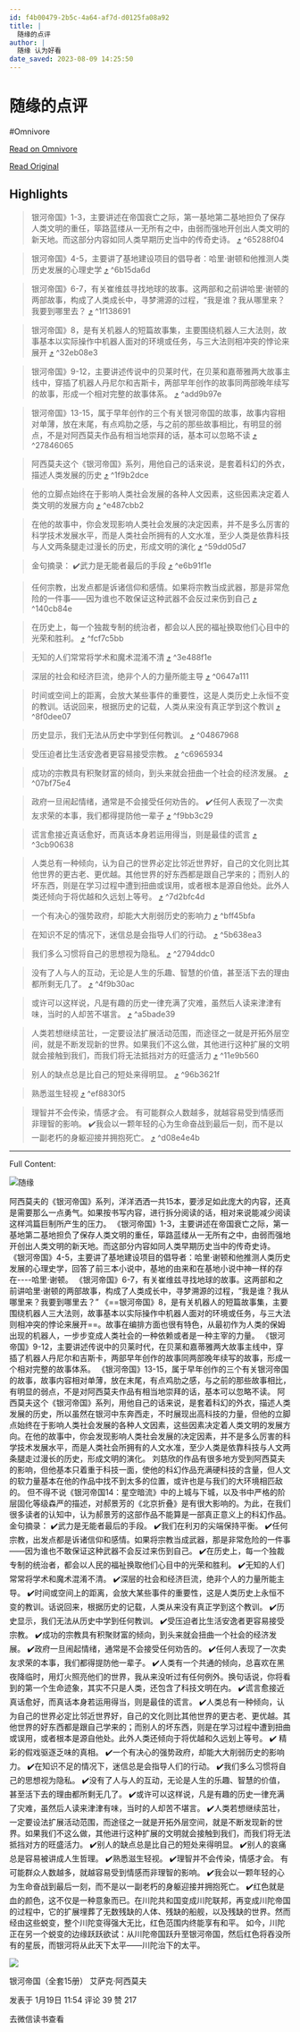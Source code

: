 ```yaml
---
id: f4b00479-2b5c-4a64-af7d-d0125fa08a92
title: |
  随缘的点评
author: |
  随缘 认为好看
date_saved: 2023-08-09 14:25:50
---
```


# 随缘的点评
#Omnivore

[Read on Omnivore](https://omnivore.app/me/https-weread-qq-com-review-detail-reviewid-72704073-7-fn-z-1-vz--189db8c371d)

[Read Original](https://weread.qq.com/review-detail?reviewid=72704073_7FnZ1VZHd&type=4)

## Highlights

> 银河帝国》1-3，主要讲述在帝国衰亡之际，第一基地第二基地担负了保存人类文明的重任，筚路蓝缕从一无所有之中，由弱而强地开创出人类文明的新天地。而这部分内容如同人类早期历史当中的传奇史诗。 [⤴️](https://omnivore.app/me/https-weread-qq-com-review-detail-reviewid-72704073-7-fn-z-1-vz--189db8c371d#65288f04-99ae-44cc-85ca-402c6a4e6f0d)  ^65288f04

> 银河帝国》4-5，主要讲了基地建设项目的倡导者：哈里·谢顿和他推测人类历史发展的心理史学 [⤴️](https://omnivore.app/me/https-weread-qq-com-review-detail-reviewid-72704073-7-fn-z-1-vz--189db8c371d#6b15da6d-0785-4cd1-8d5e-e6c64f64c821)  ^6b15da6d

> 银河帝国》6-7，有关崔维兹寻找地球的故事。这两部和之前讲哈里·谢顿的两部故事，构成了人类成长中，寻梦溯源的过程，“我是谁？我从哪里来？我要到哪里去？ [⤴️](https://omnivore.app/me/https-weread-qq-com-review-detail-reviewid-72704073-7-fn-z-1-vz--189db8c371d#1f138691-f79f-44e1-8a97-97be8008badc)  ^1f138691

> 银河帝国》8，是有关机器人的短篇故事集，主要围绕机器人三大法则，故事基本以实际操作中机器人面对的环境或任务，与三大法则相冲突的悖论来展开 [⤴️](https://omnivore.app/me/https-weread-qq-com-review-detail-reviewid-72704073-7-fn-z-1-vz--189db8c371d#32eb08e3-e0aa-4eb7-9e3a-bc84b31ac89a)  ^32eb08e3

> 银河帝国》9-12，主要讲述传说中的贝莱时代，在贝莱和嘉蒂雅两大故事主线中，穿插了机器人丹尼尔和吉斯卡，两部早年创作的故事同两部晚年续写的故事，形成一个相对完整的故事体系。 [⤴️](https://omnivore.app/me/https-weread-qq-com-review-detail-reviewid-72704073-7-fn-z-1-vz--189db8c371d#add9b97e-e563-4d92-9bc7-9390eaba4271)  ^add9b97e

> 银河帝国》13-15，属于早年创作的三个有关银河帝国的故事，故事内容相对单薄，放在末尾，有点鸡肋之感，与之前的那些故事相比，有明显的弱点，不是对阿西莫夫作品有相当地崇拜的话，基本可以忽略不读 [⤴️](https://omnivore.app/me/https-weread-qq-com-review-detail-reviewid-72704073-7-fn-z-1-vz--189db8c371d#27846065-ac69-4f64-a902-73197d58db95)  ^27846065

> 阿西莫夫这个《银河帝国》系列，用他自己的话来说，是套着科幻的外衣，描述人类发展的历史 [⤴️](https://omnivore.app/me/https-weread-qq-com-review-detail-reviewid-72704073-7-fn-z-1-vz--189db8c371d#1f9b2dce-b3db-48b9-bc05-58f47ba0b94a)  ^1f9b2dce

> 他的立脚点始终在于影响人类社会发展的各种人文因素，这些因素决定着人类文明的发展方向 [⤴️](https://omnivore.app/me/https-weread-qq-com-review-detail-reviewid-72704073-7-fn-z-1-vz--189db8c371d#e487cbb2-af48-48e8-b124-70ff589dccfd)  ^e487cbb2

> 在他的故事中，你会发现影响人类社会发展的决定因素，并不是多么厉害的科学技术发展水平，而是人类社会所拥有的人文水准，至少人类是依靠科技与人文两条腿走过漫长的历史，形成文明的演化 [⤴️](https://omnivore.app/me/https-weread-qq-com-review-detail-reviewid-72704073-7-fn-z-1-vz--189db8c371d#59dd05d7-272d-4169-8cb7-e0b8589bda3b)  ^59dd05d7

> 金句摘录： ✔️武力是无能者最后的手段 [⤴️](https://omnivore.app/me/https-weread-qq-com-review-detail-reviewid-72704073-7-fn-z-1-vz--189db8c371d#e6b91f1e-aaeb-40e1-8f90-f44e7b975002)  ^e6b91f1e

> 任何宗教，出发点都是诉诸信仰和感情。如果将宗教当成武器，那是非常危险的一件事——因为谁也不敢保证这种武器不会反过来伤到自己 [⤴️](https://omnivore.app/me/https-weread-qq-com-review-detail-reviewid-72704073-7-fn-z-1-vz--189db8c371d#140cb84e-6399-48ad-9f19-c6aca628a26c)  ^140cb84e

> 在历史上，每一个独裁专制的统治者，都会以人民的福祉换取他们心目中的光荣和胜利。 [⤴️](https://omnivore.app/me/https-weread-qq-com-review-detail-reviewid-72704073-7-fn-z-1-vz--189db8c371d#fcf7c5bb-0889-465b-8534-a1bdcd36101b)  ^fcf7c5bb

> 无知的人们常常将学术和魔术混淆不清 [⤴️](https://omnivore.app/me/https-weread-qq-com-review-detail-reviewid-72704073-7-fn-z-1-vz--189db8c371d#3e488f1e-6b2c-415b-b083-02a382b502e4)  ^3e488f1e

> 深层的社会和经济巨流，绝非个人的力量所能主导 [⤴️](https://omnivore.app/me/https-weread-qq-com-review-detail-reviewid-72704073-7-fn-z-1-vz--189db8c371d#0647a111-c9f0-4a91-adfc-ce0cfce6eee4)  ^0647a111

> 时间或空间上的距离，会放大某些事件的重要性，这是人类历史上永恒不变的教训。话说回来，根据历史的记载，人类从来没有真正学到这个教训 [⤴️](https://omnivore.app/me/https-weread-qq-com-review-detail-reviewid-72704073-7-fn-z-1-vz--189db8c371d#8f0dee07-94fc-4534-925c-b88a80dd9dce)  ^8f0dee07

> 历史显示，我们无法从历史中学到任何教训。 [⤴️](https://omnivore.app/me/https-weread-qq-com-review-detail-reviewid-72704073-7-fn-z-1-vz--189db8c371d#04867968-d61a-4d1b-a3ab-b9c7360462e4)  ^04867968

> 受压迫者比生活安逸者更容易接受宗教。 [⤴️](https://omnivore.app/me/https-weread-qq-com-review-detail-reviewid-72704073-7-fn-z-1-vz--189db8c371d#c6965934-b0b2-4227-974a-af0649f79f72)  ^c6965934

> 成功的宗教具有积聚财富的倾向，到头来就会扭曲一个社会的经济发展。 [⤴️](https://omnivore.app/me/https-weread-qq-com-review-detail-reviewid-72704073-7-fn-z-1-vz--189db8c371d#07bf75e4-0b08-40d3-a316-40a5417e1a49)  ^07bf75e4

> 政府一旦闹起情绪，通常是不会接受任何劝告的。 ✔️任何人表现了一次卖友求荣的本事，我们都得提防他一辈子 [⤴️](https://omnivore.app/me/https-weread-qq-com-review-detail-reviewid-72704073-7-fn-z-1-vz--189db8c371d#f9bb3c29-04a2-47f8-b18f-46f485cb2f73)  ^f9bb3c29

> 谎言愈接近真话愈好，而真话本身若运用得当，则是最佳的谎言 [⤴️](https://omnivore.app/me/https-weread-qq-com-review-detail-reviewid-72704073-7-fn-z-1-vz--189db8c371d#3cb90638-9973-4ab0-86ed-f0e09468b0e6)  ^3cb90638

> 人类总有一种倾向，认为自己的世界必定比邻近世界好，自己的文化则比其他世界的更古老、更优越。其他世界的好东西都是跟自己学来的；而别人的坏东西，则是在学习过程中遭到扭曲或误用，或者根本是源自他处。此外人类还倾向于将优越和久远划上等号。 [⤴️](https://omnivore.app/me/https-weread-qq-com-review-detail-reviewid-72704073-7-fn-z-1-vz--189db8c371d#7d2bfc4d-8569-47be-95ff-d8443b0f1bfb)  ^7d2bfc4d

> 一个有决心的强势政府，却能大大削弱历史的影响力 [⤴️](https://omnivore.app/me/https-weread-qq-com-review-detail-reviewid-72704073-7-fn-z-1-vz--189db8c371d#bff45bfa-87eb-4364-b704-9b063830001f)  ^bff45bfa

> 在知识不足的情况下，迷信总是会指导人们的行动。 [⤴️](https://omnivore.app/me/https-weread-qq-com-review-detail-reviewid-72704073-7-fn-z-1-vz--189db8c371d#5b638ea3-69c6-4667-9f6f-040ea96f8c9d)  ^5b638ea3

> 我们多么习惯将自己的思想视为隐私。 [⤴️](https://omnivore.app/me/https-weread-qq-com-review-detail-reviewid-72704073-7-fn-z-1-vz--189db8c371d#2794ddc0-d177-46d7-ba2b-6c8e1f3eb357)  ^2794ddc0

> 没有了人与人的互动，无论是人生的乐趣、智慧的价值，甚至活下去的理由都所剩无几了。 [⤴️](https://omnivore.app/me/https-weread-qq-com-review-detail-reviewid-72704073-7-fn-z-1-vz--189db8c371d#4f9b30ac-8b65-4330-b039-cbe4b70bd400)  ^4f9b30ac

> 或许可以这样说，凡是有趣的历史一律充满了灾难，虽然后人读来津津有味，当时的人却苦不堪言。 [⤴️](https://omnivore.app/me/https-weread-qq-com-review-detail-reviewid-72704073-7-fn-z-1-vz--189db8c371d#a5bade39-b7c2-4fd6-bd9c-e53aac625c55)  ^a5bade39

> 人类若想继续茁壮，一定要设法扩展活动范围，而途径之一就是开拓外层空间，就是不断发现新的世界。如果我们不这么做，其他进行这种扩展的文明就会接触到我们，而我们将无法抵挡对方的旺盛活力 [⤴️](https://omnivore.app/me/https-weread-qq-com-review-detail-reviewid-72704073-7-fn-z-1-vz--189db8c371d#11e9b560-14a8-4db7-afc9-c926fa5a61a3)  ^11e9b560

> 别人的缺点总是比自己的短处来得明显。 [⤴️](https://omnivore.app/me/https-weread-qq-com-review-detail-reviewid-72704073-7-fn-z-1-vz--189db8c371d#96b3621f-a06c-4763-a9e9-f1890dd6019e)  ^96b3621f

> 熟悉滋生轻视 [⤴️](https://omnivore.app/me/https-weread-qq-com-review-detail-reviewid-72704073-7-fn-z-1-vz--189db8c371d#ef8830f5-3939-4b96-95e1-1114746a4387)  ^ef8830f5

> 理智并不会传染，情感才会。 有可能群众人数越多，就越容易受到情感而非理智的影响。 ✔️我会以一颗年轻的心为生命奋战到最后一刻，而不是以一副老朽的身躯迎接并拥抱死亡。 [⤴️](https://omnivore.app/me/https-weread-qq-com-review-detail-reviewid-72704073-7-fn-z-1-vz--189db8c371d#d08e4e4b-ba90-46f7-9d5b-4b048aa23e2d)  ^d08e4e4b


--- 

Full Content: 

![随缘](https://proxy-prod.omnivore-image-cache.app/0x0,sNt8fCKVJC-SlcL7lxDKNeG-tfIqfOlj_0esb2NWwIxs/https://wx.qlogo.cn/mmhead/Q3auHgzwzM6ibuicWAFbfR4ueoHbgJqUlk3j6x3P4v02X505RZ5dwMEA/46)

阿西莫夫的《银河帝国》系列，洋洋洒洒一共15本，要涉足如此庞大的内容，还真是需要那么一点勇气。如果按书写内容，进行拆分阅读的话，相对来说能减少阅读这样鸿篇巨制所产生的压力。 《银河帝国》1-3，主要讲述在帝国衰亡之际，第一基地第二基地担负了保存人类文明的重任，筚路蓝缕从一无所有之中，由弱而强地开创出人类文明的新天地。而这部分内容如同人类早期历史当中的传奇史诗。 《银河帝国》4-5，主要讲了基地建设项目的倡导者：哈里·谢顿和他推测人类历史发展的心理史学，回答了前三本小说中，基地的由来和在基地小说中神一样的存在----哈里·谢顿。 《银河帝国》6-7，有关崔维兹寻找地球的故事。这两部和之前讲哈里·谢顿的两部故事，构成了人类成长中，寻梦溯源的过程，“我是谁？我从哪里来？我要到哪里去？” 《==银河帝国》8，是有关机器人的短篇故事集，主要围绕机器人三大法则，故事基本以实际操作中机器人面对的环境或任务，与三大法则相冲突的悖论来展开==。故事在编排方面也很有特色，从最初作为人类的保姆出现的机器人，一步步变成人类社会的一种依赖或者是一种主宰的力量。 《银河帝国》9-12，主要讲述传说中的贝莱时代，在贝莱和嘉蒂雅两大故事主线中，穿插了机器人丹尼尔和吉斯卡，两部早年创作的故事同两部晚年续写的故事，形成一个相对完整的故事体系。 《银河帝国》13-15，属于早年创作的三个有关银河帝国的故事，故事内容相对单薄，放在末尾，有点鸡肋之感，与之前的那些故事相比，有明显的弱点，不是对阿西莫夫作品有相当地崇拜的话，基本可以忽略不读。 阿西莫夫这个《银河帝国》系列，用他自己的话来说，是套着科幻的外衣，描述人类发展的历史，所以虽然在银河中东奔西走，不时展现出高科技的力量，但他的立脚点始终在于影响人类社会发展的各种人文因素，这些因素决定着人类文明的发展方向。在他的故事中，你会发现影响人类社会发展的决定因素，并不是多么厉害的科学技术发展水平，而是人类社会所拥有的人文水准，至少人类是依靠科技与人文两条腿走过漫长的历史，形成文明的演化。 刘慈欣的作品有很多地方受到阿西莫夫的影响，但他基本只着重于科技一面，使他的科幻作品充满硬科技的含量，但人文的软力量基本在他的作品中找不到太多的位置，或许也是与我们的大环境相匹敌的。 但不得不说《银河帝国14：星空暗流》中的上城与下城，以及书中严格的阶层固化等级森严的描述，对郝景芳的《北京折叠》是有很大影响的。为此，在我们很多读者的认知中，认为郝景芳的这部作品不能算是一部真正意义上的科幻作品。 金句摘录： ✔️武力是无能者最后的手段。 ✔️我们在利刃的尖端保持平衡。 ✔️任何宗教，出发点都是诉诸信仰和感情。如果将宗教当成武器，那是非常危险的一件事——因为谁也不敢保证这种武器不会反过来伤到自己。 ✔️在历史上，每一个独裁专制的统治者，都会以人民的福祉换取他们心目中的光荣和胜利。 ✔️无知的人们常常将学术和魔术混淆不清。 ✔️深层的社会和经济巨流，绝非个人的力量所能主导。 ✔️时间或空间上的距离，会放大某些事件的重要性，这是人类历史上永恒不变的教训。话说回来，根据历史的记载，人类从来没有真正学到这个教训。 ✔️历史显示，我们无法从历史中学到任何教训。 ✔️受压迫者比生活安逸者更容易接受宗教。 ✔️成功的宗教具有积聚财富的倾向，到头来就会扭曲一个社会的经济发展。 ✔️政府一旦闹起情绪，通常是不会接受任何劝告的。 ✔️任何人表现了一次卖友求荣的本事，我们都得提防他一辈子。 ✔️人类有一个共通的倾向，总喜欢在黑夜降临时，用灯火照亮他们的世界，我从来没听过有任何例外。换句话说，你将看到的第一个生命迹象，其实不只是人类，还包含了科技文明在内。 ✔️谎言愈接近真话愈好，而真话本身若运用得当，则是最佳的谎言。 ✔️人类总有一种倾向，认为自己的世界必定比邻近世界好，自己的文化则比其他世界的更古老、更优越。其他世界的好东西都是跟自己学来的；而别人的坏东西，则是在学习过程中遭到扭曲或误用，或者根本是源自他处。此外人类还倾向于将优越和久远划上等号。 ✔️ 精彩的假戏驱逐乏味的真相。 ✔️一个有决心的强势政府，却能大大削弱历史的影响力。 ✔️在知识不足的情况下，迷信总是会指导人们的行动。 ✔️我们多么习惯将自己的思想视为隐私。 ✔️没有了人与人的互动，无论是人生的乐趣、智慧的价值，甚至活下去的理由都所剩无几了。 ✔️或许可以这样说，凡是有趣的历史一律充满了灾难，虽然后人读来津津有味，当时的人却苦不堪言。 ✔️人类若想继续茁壮，一定要设法扩展活动范围，而途径之一就是开拓外层空间，就是不断发现新的世界。如果我们不这么做，其他进行这种扩展的文明就会接触到我们，而我们将无法抵挡对方的旺盛活力。 ✔️别人的缺点总是比自己的短处来得明显。 ✔️别人的哀痛总是容易被讲成人生哲理。 ✔️熟悉滋生轻视。 ✔️理智并不会传染，情感才会。 有可能群众人数越多，就越容易受到情感而非理智的影响。 ✔️我会以一颗年轻的心为生命奋战到最后一刻，而不是以一副老朽的身躯迎接并拥抱死亡。 ✔️红色就是血的颜色，这不仅是一种意象而已。在川陀共和国变成川陀联邦，再变成川陀帝国的过程中，它的扩展埋葬了无数残缺的人体、残缺的船舰，以及残缺的世界。然而经由这些蜕变，整个川陀变得强大无比，红色范围内终能享有和平。 如今，川陀正在另一个蜕变的边缘跃跃欲试：从川陀帝国跃升至银河帝国，然后红色将吞没所有的星辰，而银河将从此天下太平——川陀治下的太平。

![](https://proxy-prod.omnivore-image-cache.app/0x0,spVMp5DGmNaCSC35g4KPJ1M6rfSpYHVORS_3aqb9cEuA/https://weread-1258476243.file.myqcloud.com/weread/cover/16/YueWen_860996/s_YueWen_860996.jpg)

银河帝国（全套15册） 艾萨克·阿西莫夫

 发表于 1月19日 11:54 评论 39 赞 217

 去微信读书查看
